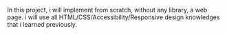 In this project,
i will implement from scratch,
 without any library,
 a web page. 
i will use all HTML/CSS/Accessibility/Responsive design knowledges that i learned previously.
